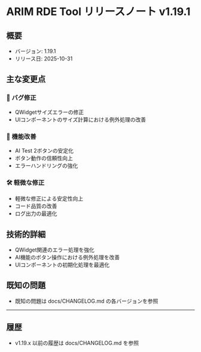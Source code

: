 # ARIM RDE Tool リリースノート v1.19.1

## 概要
- バージョン: 1.19.1
- リリース日: 2025-10-31

## 主な変更点

### 🐛 バグ修正
- QWidgetサイズエラーの修正
- UIコンポーネントのサイズ計算における例外処理の改善

### 🔧 機能改善
- AI Test 2ボタンの安定化
- ボタン動作の信頼性向上
- エラーハンドリングの強化

### 🛠 軽微な修正
- 軽微な修正による安定性向上
- コード品質の改善
- ログ出力の最適化

## 技術的詳細
- QWidget関連のエラー処理を強化
- AI機能のボタン操作における例外処理を改善
- UIコンポーネントの初期化処理を最適化

## 既知の問題
- 既知の問題は docs/CHANGELOG.md の各バージョンを参照

---

## 履歴
- v1.19.x 以前の履歴は docs/CHANGELOG.md を参照
